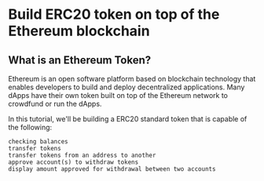 # Build ERC20 token on top of the Ethereum blockchain

## What is an Ethereum Token?

Ethereum is an open software platform based on blockchain technology that enables developers to build and deploy decentralized applications. Many dApps have their own token built on top of the Ethereum network to crowdfund or run the dApps.

In this tutorial, we'll be building a ERC20 standard token that is capable of the following:

    checking balances
    transfer tokens
    transfer tokens from an address to another
    approve account(s) to withdraw tokens
    display amount approved for withdrawal between two accounts
